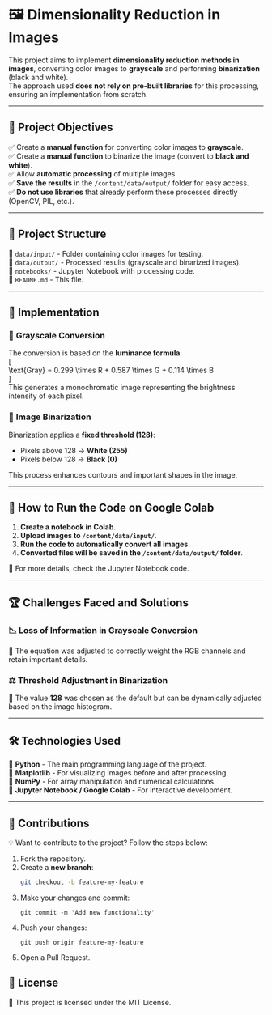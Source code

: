# 🖼️ Dimensionality Reduction in Images  

This project aims to implement **dimensionality reduction methods in images**, converting color images to **grayscale** and performing **binarization** (black and white).  
The approach used **does not rely on pre-built libraries** for this processing, ensuring an implementation from scratch.  

---

## 🚀 Project Objectives  

✅ Create a **manual function** for converting color images to **grayscale**.  
✅ Create a **manual function** to binarize the image (convert to **black and white**).  
✅ Allow **automatic processing** of multiple images.  
✅ **Save the results** in the `/content/data/output/` folder for easy access.  
✅ **Do not use libraries** that already perform these processes directly (OpenCV, PIL, etc.).  

---

## 📂 Project Structure  

📁 `data/input/` - Folder containing color images for testing.  
📁 `data/output/` - Processed results (grayscale and binarized images).  
📁 `notebooks/` - Jupyter Notebook with processing code.   
📄 `README.md` - This file.  

---

## 🔧 Implementation  

### 🔹 **Grayscale Conversion**  
The conversion is based on the **luminance formula**:  
\[  
\text{Gray} = 0.299 \times R + 0.587 \times G + 0.114 \times B  
\]  
This generates a monochromatic image representing the brightness intensity of each pixel.  

### 🔹 **Image Binarization**  
Binarization applies a **fixed threshold (128)**:  
- Pixels above 128 → **White (255)**  
- Pixels below 128 → **Black (0)**  

This process enhances contours and important shapes in the image.  

---

## 🚀 How to Run the Code on Google Colab  

1. **Create a notebook in Colab**.  
2. **Upload images to `/content/data/input/`**.  
3. **Run the code to automatically convert all images**.  
4. **Converted files will be saved in the `/content/data/output/` folder**.  

📌 For more details, check the Jupyter Notebook code.  

---

## 🏆 Challenges Faced and Solutions  

### 📉 **Loss of Information in Grayscale Conversion**  
🔹 The equation was adjusted to correctly weight the RGB channels and retain important details.  

### ⚖️ **Threshold Adjustment in Binarization**  
🔹 The value **128** was chosen as the default but can be dynamically adjusted based on the image histogram.  

---

## 🛠 Technologies Used  

🔹 **Python** - The main programming language of the project.  
🔹 **Matplotlib** - For visualizing images before and after processing.  
🔹 **NumPy** - For array manipulation and numerical calculations.  
🔹 **Jupyter Notebook / Google Colab** - For interactive development.  

---

## 🤝 Contributions  

💡 Want to contribute to the project? Follow the steps below:  

1. Fork the repository.  
2. Create a **new branch**:  
   ```bash
   git checkout -b feature-my-feature
   ```
3. Make your changes and commit:
    ```
    git commit -m 'Add new functionality'
    ```
4. Push your changes:
    ```
    git push origin feature-my-feature
    ```
5. Open a Pull Request.

## 📜 License

📄 This project is licensed under the MIT License.